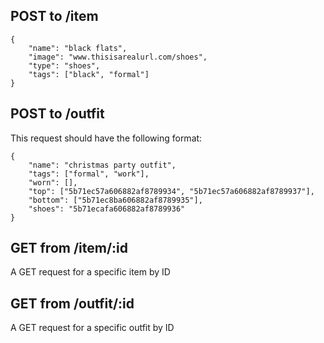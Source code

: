 ## POST to /item

```
{
	"name": "black flats",
	"image": "www.thisisarealurl.com/shoes",
	"type": "shoes",
	"tags": ["black", "formal"]
}
```

## POST to /outfit
This request should have the following format:
```
{
	"name": "christmas party outfit",
	"tags": ["formal", "work"],
	"worn": [],
	"top": ["5b71ec57a606882af8789934", "5b71ec57a606882af8789937"],
	"bottom": ["5b71ec8ba606882af8789935"],
	"shoes": "5b71ecafa606882af8789936"
}
```

## GET from /item/:id
A GET request for a specific item by ID

## GET from /outfit/:id
A GET request for a specific outfit by ID